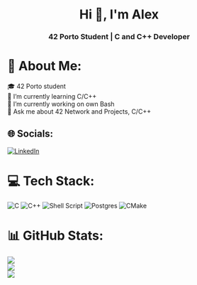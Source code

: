 <h1 align="center">Hi 👋, I'm Alex</h1>
<h3 align="center">42 Porto Student | C and C++ Developer</h3>

# 💫 About Me:
🎓 42 Porto student<br>🌱 I’m currently learning C/C++<br>🔭 I’m currently working on own Bash<br>💬 Ask me about 42 Network and Projects, C/C++


## 🌐 Socials:
[![LinkedIn](https://img.shields.io/badge/LinkedIn-%230077B5.svg?logo=linkedin&logoColor=white)](https://linkedin.com/in/https://www.linkedin.com/in/alex-mitcul/) 

# 💻 Tech Stack:
![C](https://img.shields.io/badge/c-%2300599C.svg?style=for-the-badge&logo=c&logoColor=white) ![C++](https://img.shields.io/badge/c++-%2300599C.svg?style=for-the-badge&logo=c%2B%2B&logoColor=white) ![Shell Script](https://img.shields.io/badge/shell_script-%23121011.svg?style=for-the-badge&logo=gnu-bash&logoColor=white) ![Postgres](https://img.shields.io/badge/postgres-%23316192.svg?style=for-the-badge&logo=postgresql&logoColor=white) ![CMake](https://img.shields.io/badge/CMake-%23008FBA.svg?style=for-the-badge&logo=cmake&logoColor=white)
# 📊 GitHub Stats:
![](https://github-readme-stats.vercel.app/api?username=AlexMitcul&theme=onedark&hide_border=false&include_all_commits=true&count_private=true)<br/>
![](https://github-readme-streak-stats.herokuapp.com/?user=AlexMitcul&theme=onedark&hide_border=false)<br/>
![](https://github-readme-stats.vercel.app/api/top-langs/?username=AlexMitcul&theme=onedark&hide_border=false&include_all_commits=true&count_private=true&layout=compact)
